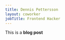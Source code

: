 ```yaml
---
title: Dennis Pettersson
layout: coworker
jobTitle: Frontend Hacker
---
```


This is a **blog post**
